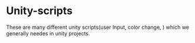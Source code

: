 # Unity-scripts
These are many different unity scripts(user Input, color change, ) which we generally needes in unity projects.

